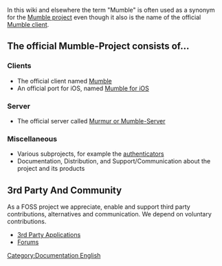 In this wiki and elsewhere the term "Mumble" is often used as a synonym
for the [Mumble project](Mumble_project "wikilink") even though it also
is the name of the official [Mumble client](Mumble_client "wikilink").

## The official Mumble-Project consists of...

### Clients

  - The official client named [Mumble](Mumble_client "wikilink")
  - An official port for iOS, named [Mumble for
    iOS](Mumble_for_iOS "wikilink")

### Server

  - The official server called [Murmur or
    Mumble-Server](Murmur "wikilink")

### Miscellaneous

  - Various subprojects, for example the
    [authenticators](3rd_Party_Applications#Authenticators "wikilink")
  - Documentation, Distribution, and Support/Communication about the
    project and its products

## 3rd Party And Community

As a FOSS project we appreciate, enable and support third party
contributions, alternatives and communication. We depend on voluntary
contributions.

  - [3rd Party Applications](3rd_Party_Applications "wikilink")
  - [Forums](http://forums.mumble.info/)

[Category:Documentation
English](Category:Documentation_English "wikilink")